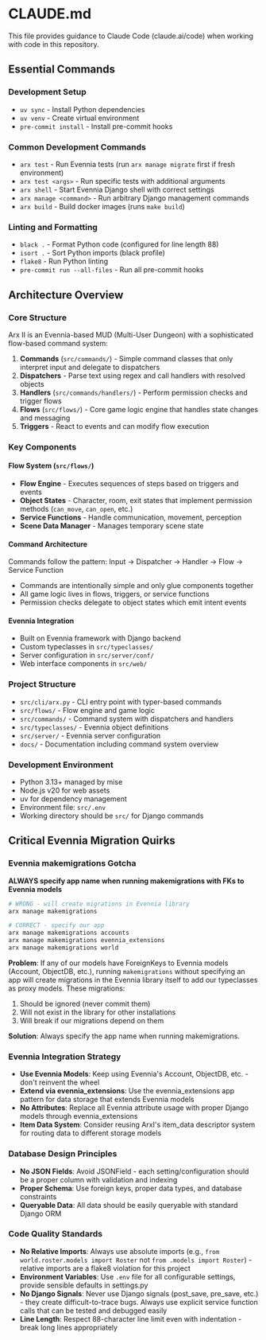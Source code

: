 # CLAUDE.md

This file provides guidance to Claude Code (claude.ai/code) when working with code in this repository.

## Essential Commands

### Development Setup
- `uv sync` - Install Python dependencies
- `uv venv` - Create virtual environment
- `pre-commit install` - Install pre-commit hooks

### Common Development Commands
- `arx test` - Run Evennia tests (run `arx manage migrate` first if fresh environment)
- `arx test <args>` - Run specific tests with additional arguments
- `arx shell` - Start Evennia Django shell with correct settings
- `arx manage <command>` - Run arbitrary Django management commands
- `arx build` - Build docker images (runs `make build`)

### Linting and Formatting
- `black .` - Format Python code (configured for line length 88)
- `isort .` - Sort Python imports (black profile)
- `flake8` - Run Python linting
- `pre-commit run --all-files` - Run all pre-commit hooks

## Architecture Overview

### Core Structure
Arx II is an Evennia-based MUD (Multi-User Dungeon) with a sophisticated flow-based command system:

1. **Commands** (`src/commands/`) - Simple command classes that only interpret input and delegate to dispatchers
2. **Dispatchers** - Parse text using regex and call handlers with resolved objects
3. **Handlers** (`src/commands/handlers/`) - Perform permission checks and trigger flows
4. **Flows** (`src/flows/`) - Core game logic engine that handles state changes and messaging
5. **Triggers** - React to events and can modify flow execution

### Key Components

#### Flow System (`src/flows/`)
- **Flow Engine** - Executes sequences of steps based on triggers and events
- **Object States** - Character, room, exit states that implement permission methods (`can_move`, `can_open`, etc.)
- **Service Functions** - Handle communication, movement, perception
- **Scene Data Manager** - Manages temporary scene state

#### Command Architecture
Commands follow the pattern: Input → Dispatcher → Handler → Flow → Service Function
- Commands are intentionally simple and only glue components together
- All game logic lives in flows, triggers, or service functions
- Permission checks delegate to object states which emit intent events

#### Evennia Integration
- Built on Evennia framework with Django backend
- Custom typeclasses in `src/typeclasses/`
- Server configuration in `src/server/conf/`
- Web interface components in `src/web/`

### Project Structure
- `src/cli/arx.py` - CLI entry point with typer-based commands
- `src/flows/` - Flow engine and game logic
- `src/commands/` - Command system with dispatchers and handlers
- `src/typeclasses/` - Evennia object definitions
- `src/server/` - Evennia server configuration
- `docs/` - Documentation including command system overview

### Development Environment
- Python 3.13+ managed by mise
- Node.js v20 for web assets
- uv for dependency management
- Environment file: `src/.env`
- Working directory should be `src/` for Django commands

## Critical Evennia Migration Quirks

### Evennia makemigrations Gotcha
**ALWAYS specify app name when running makemigrations with FKs to Evennia models**

```bash
# WRONG - will create migrations in Evennia library
arx manage makemigrations

# CORRECT - specify our app
arx manage makemigrations accounts
arx manage makemigrations evennia_extensions
arx manage makemigrations world
```

**Problem**: If any of our models have ForeignKeys to Evennia models (Account, ObjectDB, etc.), running `makemigrations` without specifying an app will create migrations in the Evennia library itself to add our typeclasses as proxy models. These migrations:
1. Should be ignored (never commit them)
2. Will not exist in the library for other installations  
3. Will break if our migrations depend on them

**Solution**: Always specify the app name when running makemigrations.

### Evennia Integration Strategy
- **Use Evennia Models**: Keep using Evennia's Account, ObjectDB, etc. - don't reinvent the wheel
- **Extend via evennia_extensions**: Use the evennia_extensions app pattern for data storage that extends Evennia models
- **No Attributes**: Replace all Evennia attribute usage with proper Django models through evennia_extensions
- **Item Data System**: Consider reusing ArxI's item_data descriptor system for routing data to different storage models

### Database Design Principles
- **No JSON Fields**: Avoid JSONField - each setting/configuration should be a proper column with validation and indexing
- **Proper Schema**: Use foreign keys, proper data types, and database constraints
- **Queryable Data**: All data should be easily queryable with standard Django ORM

### Code Quality Standards
- **No Relative Imports**: Always use absolute imports (e.g., `from world.roster.models import Roster` not `from .models import Roster`) - relative imports are a flake8 violation for this project
- **Environment Variables**: Use `.env` file for all configurable settings, provide sensible defaults in settings.py
- **No Django Signals**: Never use Django signals (post_save, pre_save, etc.) - they create difficult-to-trace bugs. Always use explicit service function calls that can be tested and debugged easily
- **Line Length**: Respect 88-character line limit even with indentation - break long lines appropriately
